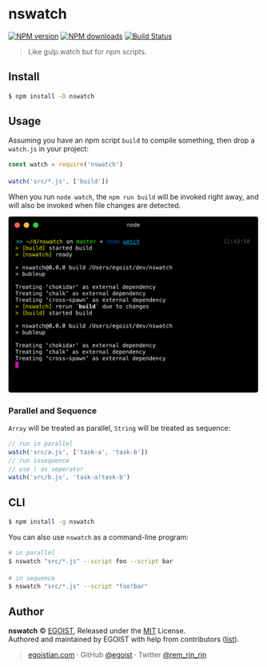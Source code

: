 # nswatch

[![NPM version](https://img.shields.io/npm/v/nswatch.svg?style=flat-square)](https://npmjs.com/package/nswatch) [![NPM downloads](https://img.shields.io/npm/dm/nswatch.svg?style=flat-square)](https://npmjs.com/package/nswatch) [![Build Status](https://img.shields.io/circleci/project/egoist/nswatch/master.svg?style=flat-square)](https://circleci.com/gh/egoist/nswatch)

> Like gulp.watch but for npm scripts.

## Install

```bash
$ npm install -D nswatch
```

## Usage

Assuming you have an npm script `build` to compile something, then drop a `watch.js` in your project:

```js
const watch = require('nswatch')

watch('src/*.js', ['build'])
```

When you run `node watch`, the `npm run build` will be invoked right away, and will also be invoked when file changes are detected.

<img src="./media/preview.png" width="500" />

### Parallel and Sequence

`Array` will be treated as parallel, `String` will be treated as sequence:

```js
// run in parallel
watch('src/a.js', ['task-a', 'task-b'])
// run insequence
// use ! as seperator
watch('src/b.js', 'task-a!task-b')
```

## CLI

```bash
$ npm install -g nswatch
```

You can also use `nswatch` as a command-line program:

```bash
# in parallel
$ nswatch "src/*.js" --script foo --script bar

# in sequence
$ nswatch "src/*.js" --script "foo!bar"
```

## Author

**nswatch** © [EGOIST](https://github.com/egoist), Released under the [MIT](https://egoist.mit-license.org/) License.<br>
Authored and maintained by EGOIST with help from contributors ([list](/contributors)).

> [egoistian.com](https://egoistian.com) · GitHub [@egoist](https://github.com/egoist) · Twitter [@rem_rin_rin](https://twitter.com/rem_rin_rin)
